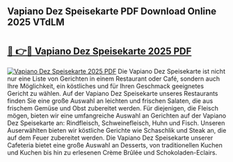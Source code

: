 ## Vapiano Dez Speisekarte PDF Download Online 2025 VTdLM

# <h2><a href="http://gc829m.nevu.top/?p=Vapiano+Dez+Speisekarte">🔗 👉🔴 Vapiano Dez Speisekarte 2025 PDF</a></h2>

[![Vapiano Dez Speisekarte 2025 PDF](https://i.imgur.com/dBaPXMq.png)](http://gc829m.nevu.top/?p=Vapiano+Dez+Speisekarte)
Die Vapiano Dez Speisekarte ist nicht nur eine Liste von Gerichten in einem Restaurant oder Café, sondern auch Ihre Möglichkeit, ein köstliches und für Ihren Geschmack geeignetes Gericht zu wählen. Auf der Vapiano Dez Speisekarte unseres Restaurants finden Sie eine große Auswahl an leichten und frischen Salaten, die aus frischem Gemüse und Obst zubereitet werden. Für diejenigen, die Fleisch mögen, bieten wir eine umfangreiche Auswahl an Gerichten auf der Vapiano Dez Speisekarte an: Rindfleisch, Schweinefleisch, Huhn und Fisch. Unseren Auserwählten bieten wir köstliche Gerichte wie Schaschlik und Steak an, die auf dem Feuer zubereitet werden. Die Vapiano Dez Speisekarte unserer Cafeteria bietet eine große Auswahl an Desserts, von traditionellen Kuchen und Kuchen bis hin zu erlesenen Crème Brûlée und Schokoladen-Eclairs.
